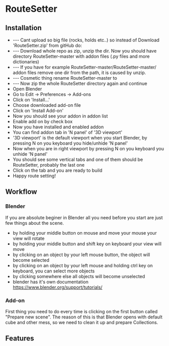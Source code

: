 # RouteSetter

## Installation
- --- Cant upload so big file (rocks, holds etc..) so instead of Download 'RouteSetter.zip' from gitHub do:
- --- Download whole repo as zip, unzip the dir. Now you should have directory RouteSetter-master with addon files (.py files and more dictionaries)
- --- If you have for example RouteSetter-master/RouteSetter-master/ addon files remove one dir from the path, it is caused by unzip.
- --- Cosmetic thing rename RouteSetter-master to 
- --- Now zip the whole RouteSetter directory again and continue
- Open Blender
- Go to Edit -> Preferences -> Add-ons
- Click on 'Install...'
- Choose downloaded add-on file 
- Click on 'Install Add-on'
- Now you should see your addon in addon list
- Enable add on by check box
- Now you have installed and enabled addon
- You can find addon tab in 'N panel' of '3D viewport'
- '3D viewport' is the default viewport when you start Blender, by pressing N on you keyboard you hide/unhide 'N panel'
- Now when you are in right viewport by pressing N on you keyboard you unhide 'N panel'
- You should see some vertical tabs and one of them should be RouteSetter, probably the last one
- Click on the tab and you are ready to build
- Happy route setting!

## Workflow
### Blender
If you are absolute beginer in Blender all you need before you start are just few things about the scene.
- by holding your middle button on mouse and move your mouse your view will rotate
- by holding your middle button and shift key on keyboard your view will move
- by clicking on an object by your left mouse button, the object will become selected
- by clicking on an object by your left mouse and holding ctrl key on keyboard, you can select more objects
- by clicking somewhere else all objects will become unselected
- blender has it's own documentation https://www.blender.org/support/tutorials/
### Add-on
First thing you need to do every time is clicking on the first button called "Prepare new scene". The reason of this is that Blender opens with default cube and other mess, so we need to clean it up and prepare Collections.

## Features


